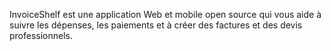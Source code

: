 InvoiceShelf est une application Web et mobile open source qui vous aide à suivre les dépenses, les paiements et à créer des factures et des devis professionnels.